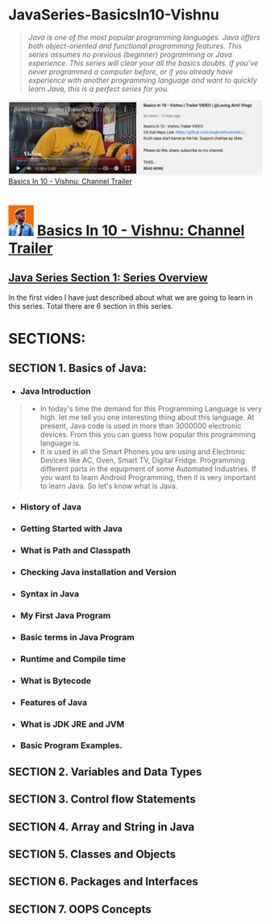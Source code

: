 # JavaSeries-BasicsIn10-Vishnu
> _Java is one of the most popular programming languages. Java offers both object-oriented and functional programming features. This series assumes no previous (beginner) programming or Java experience. This series will clear your all the basics doubts. If you’ve never programmed a computer before, or if you already have experience with another programming language and want to quickly learn Java, this is a perfect series for you._


<img src="https://github.com/singhvishnumnnit/JavaSeries-BasicsIn10-Vishnu/blob/main/channelFeature.png" alt="drawing" length="" width=""/> [Basics In 10 - Vishnu: Channel Trailer](https://www.youtube.com/watch?v=tR6j-qrwdho&t=17s) 

# <img src="https://github.com/singhvishnumnnit/JavaSeries-BasicsIn10-Vishnu/blob/main/1.jpg" alt="drawing" width="50"/> [Basics In 10 - Vishnu: Channel Trailer](https://www.youtube.com/watch?v=tR6j-qrwdho&t=17s) 


## [Java Series Section 1: Series Overview](https://www.youtube.com/watch?v=fhkK7Rbd07o)
In the first video I have just described about what we are going to learn in this series. Total there are 6 section in this series.

# SECTIONS:
## SECTION 1. Basics of Java:
* ### Java Introduction
> * In today's time the demand for this Programming Language is very high. let me tell you one interesting thing about this language. At present, Java code is used in more than 3000000 electronic devices. From this you can guess how popular this programming language is.
> * It is used in all the Smart Phones you are using and Electronic Devices like AC, Oven, Smart TV, Digital Fridge. Programming different parts in the equipment of some Automated Industries. If you want to learn Android Programming, then it is very important to learn Java. So let's know what is Java.
* ### History of Java
* ### Getting Started with Java
* ### What is Path and Classpath
* ### Checking Java installation and Version
* ### Syntax in Java
* ### My First Java Program
* ### Basic terms in Java Program
* ### Runtime and Compile time
* ### What is Bytecode
* ### Features of Java
* ### What is JDK JRE and JVM
* ### Basic Program Examples.
## SECTION 2. Variables and Data Types
## SECTION 3. Control flow Statements
## SECTION 4. Array and String in Java
## SECTION 5. Classes and Objects
## SECTION 6. Packages and Interfaces
## SECTION 7. OOPS Concepts
